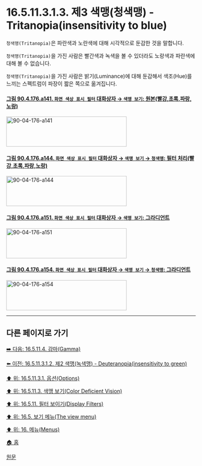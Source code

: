 # 16.5.11.3.1.3. 제3 색맹(청색맹) - Tritanopia(insensitivity to blue)
`청색맹(Tritanopia)`은 파란색과 노란색에 대해 시각적으로 둔감한 것을 말합니다.

`청색맹(Tritanopia)`을 가진 사람은 빨간색과 녹색을 볼 수 있더라도 노랑색과 파란색에 대해 볼 수 없습니다.

`청색맹(Tritanopia)`을 가진 사람은 밝기(Luminance)에 대해 둔감해서 색조(Hue)를 느끼는 스펙트럼이 파장이 짧은 쪽으로 옮겨집니다.

<a id="90-04-176-a141"></a>

#### [그림 90.4.176.a141. `화면 색상 표시 필터` 대화상자 → `색맹 보기`: 원본(빨강,초록,파랑,노랑)](./90-04-0176-color_display_filters.md#90-04-176-a141)
<img width="320" height="80" alt="90-04-176-a141" src="https://github.com/user-attachments/assets/b44de9d3-7ffe-4ee0-b2ba-7b9003b35c2e" />

<a id="90-04-176-a144"></a>

#### [그림 90.4.176.a144. `화면 색상 표시 필터` 대화상자 → `색맹 보기` → `청색맹`: 필터 처리(빨강,초록,파랑,노랑)](./90-04-0176-color_display_filters.md#90-04-176-a144)
<img width="320" height="80" alt="90-04-176-a144" src="https://github.com/user-attachments/assets/b4b2f416-fcd0-4264-bdd0-9bc851fccee4" />

<a id="90-04-176-a151"></a>

#### [그림 90.4.176.a151. `화면 색상 표시 필터` 대화상자 → `색맹 보기`: 그라디언트](./90-04-0176-color_display_filters.md#90-04-176-a151)
<img width="320" height="80" alt="90-04-176-a151" src="https://github.com/user-attachments/assets/cda1b15b-cac2-4841-8755-d1ff95a1b7e5" />

<a id="90-04-176-a154"></a>

#### [그림 90.4.176.a154. `화면 색상 표시 필터` 대화상자 → `색맹 보기` → `청색맹`: 그라디언트](./90-04-0176-color_display_filters.md#90-04-176-a154)
<img width="320" height="80" alt="90-04-176-a154" src="https://github.com/user-attachments/assets/f3ce84b9-085d-4fbd-85d1-76672c4fe795" />

***

## 다른 페이지로 가기

[➡️ 다음: 16.5.11.4. 감마(Gamma)](./16-05-11-04-gamma.md)

[⬅️ 이전: 16.5.11.3.1.2. 제2 색맹(녹색맹) - Deuteranopia(insensitivity to green)](./16-05-11-03-01-02-deuteranopia.md)

[⬆️ 위: 16.5.11.3.1. 옵션(Options)](./16-05-11-03-01-00-options.md)

[⬆️ 위: 16.5.11.3. 색맹 보기(Color Deficient Vision)](./16-05-11-03-00-color_deficient_vision.md)

[⬆️ 위: 16.5.11. 필터 보이기(Display Filters)](./16-05-11-00-display-filters.md)

[⬆️ 위: 16.5. 보기 메뉴(The view menu)](./16-05-00-the-view-menu.md)

[⬆️ 위: 16. 메뉴(Menus)](./16-00-menus.md)

[🏠 홈](./00-home.md)

[원문](https://docs.gimp.org/2.10/ko/gimp-display-filter-dialog.html#idm25809)